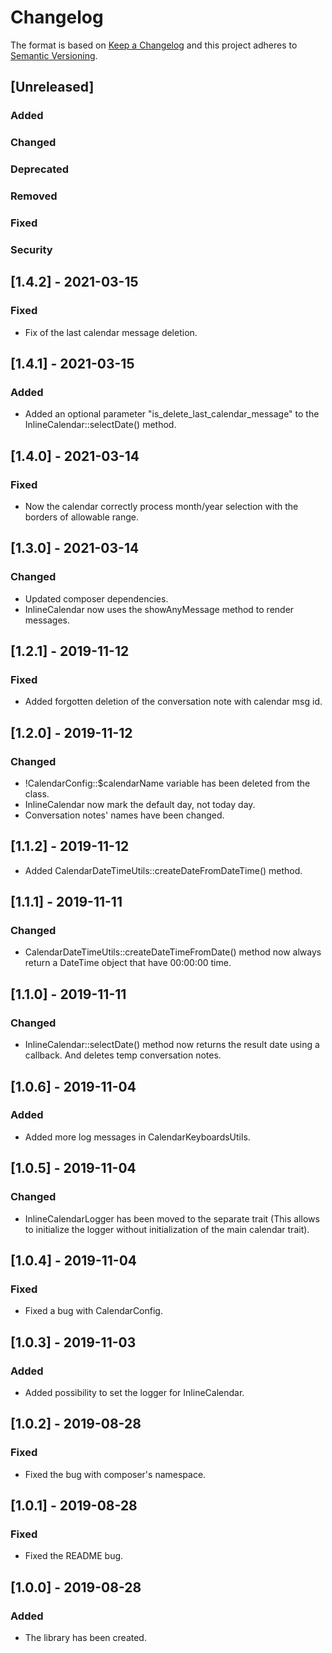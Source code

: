 # Changelog
The format is based on [Keep a Changelog](http://keepachangelog.com/en/1.0.0/)
and this project adheres to [Semantic Versioning](http://semver.org/spec/v2.0.0.html).

## [Unreleased]
### Added
### Changed
### Deprecated
### Removed
### Fixed
### Security


## [1.4.2] - 2021-03-15
### Fixed
- Fix of the last calendar message deletion.

## [1.4.1] - 2021-03-15
### Added
- Added an optional parameter "is_delete_last_calendar_message" to the InlineCalendar::selectDate() method.

## [1.4.0] - 2021-03-14
### Fixed
- Now the calendar correctly process month/year selection with the borders of allowable range.

## [1.3.0] - 2021-03-14
### Changed
- Updated composer dependencies.
- InlineCalendar now uses the showAnyMessage method to render messages.

## [1.2.1] - 2019-11-12
### Fixed
- Added forgotten deletion of the conversation note with calendar msg id.

## [1.2.0] - 2019-11-12
### Changed
- !CalendarConfig::$calendarName variable has been deleted from the class.
- InlineCalendar now mark the default day, not today day.
- Conversation notes' names have been changed.

## [1.1.2] - 2019-11-12
- Added CalendarDateTimeUtils::createDateFromDateTime() method.

## [1.1.1] - 2019-11-11
### Changed
- CalendarDateTimeUtils::createDateTimeFromDate() method now always return a DateTime object that have 00:00:00 time.

## [1.1.0] - 2019-11-11
### Changed
- InlineCalendar::selectDate() method now returns the result date using a callback. And deletes temp conversation notes.

## [1.0.6] - 2019-11-04
### Added
- Added more log messages in CalendarKeyboardsUtils.

## [1.0.5] - 2019-11-04
### Changed
- InlineCalendarLogger has been moved to the separate trait (This allows to initialize the logger without initialization of the main calendar trait).

## [1.0.4] - 2019-11-04
### Fixed
- Fixed a bug with CalendarConfig.

## [1.0.3] - 2019-11-03
### Added
- Added possibility to set the logger for InlineCalendar.

## [1.0.2] - 2019-08-28
### Fixed
- Fixed the bug with composer's namespace.

## [1.0.1] - 2019-08-28
### Fixed
- Fixed the README bug.

## [1.0.0] - 2019-08-28
### Added
- The library has been created.
